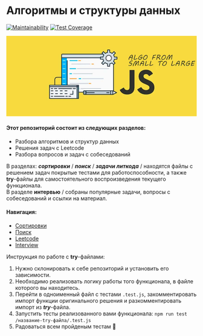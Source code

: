 # Алгоритмы и структуры данных

[![Maintainability](https://api.codeclimate.com/v1/badges/623613f597cc62c13335/maintainability)](https://codeclimate.com/github/Re-Dnor/algorithms/maintainability)
[![Test Coverage](https://api.codeclimate.com/v1/badges/623613f597cc62c13335/test_coverage)](https://codeclimate.com/github/Re-Dnor/algorithms/test_coverage)

![preview](./public/preview.jpg)

#### Этот репозиторий состоит из следующих разделов:<br>
- Разбора алгоритмов и структур данных
- Решения задач с Leetcode
- Разбора вопросов и задач с собеседований

В разделах: ***сортировки*** / ***поиск*** / ***задачи литкода*** / находятся файлы с решением задач покрытые тестами для работоспособности, а также **try**-файлы для самостоятельного воспроизведения текущего функционала.<br>
В разделе **интервью** / собраны популярные задачи, вопросы с собеседований и ссылки на материал.

#### Навигация:<br>
- [Сортировки](https://github.com/Re-Dnor/algorithms/tree/master/src/sorting)
- [Поиск](https://github.com/Re-Dnor/algorithms/tree/master/src/search)
- [Leetcode](https://github.com/Re-Dnor/algorithms/tree/master/src/leetcode)
- [Interview](https://github.com/Re-Dnor/algorithms/tree/master/src/interview)

Инструкция по работе с **try**-файлами:

1. Нужно склонировать к себе репозиторий и установить его зависимости.
2. Необходимо реализовать логику работы того функционала, в файле которого вы находитесь.
3. Перейти в одноименный файл с тестами <code>.test.js</code>, закомментировать импорт функции оригинального решения и разкомментировать импорт из ***try***-файла.
4. Запустить тесты реализованного вами функционала: <code>npm run test /название-try-файла/.test.js</code>
5. Радоваться всем пройденым тестам :clap:
